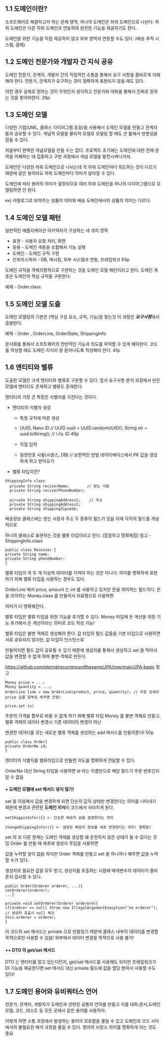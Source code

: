 ## 1.1 도메인이란?

소프트웨어로 해결하고자 하는 문제 영역, 하나의 도메인은 하위 도메인으로 나뉜다. 하위 도메인은 다른 하위 도메인과 연동하여 완전한 기능을 제공하기도 한다.

도메인을 위한 기능을 직접 제공하지 않고 외부 영역과 연동할 수도 있다. (배송 추적 시스템, 결제)

## 1.2 도메인 전문가와 개발자 간 지식 공유

도메인 전문가, 관계자, 개발자 간의 직접적인 소통을 통해서 요구 사항을 올바르게 이해해야 한다. 전문가, 관계자가 요구하는 것이 정확하게 표현되지 않을 때도 있다.

이런 경우 실제로 원하는 것이 무엇인지 생각하고 전문가와 대화를 통해서 진짜로 원하는 것을 찾아야한다. 26p

## 1.3 도메인 모델

다양한 기법(UML, 클래스 다이어그램 등등)을 사용해서 도메인 모델을 만들고 관계자들과 공유할 수 있다. 개념적 모델을 물리적 모델로 모델링 할 때도 큰 틀에서 방향성을 잡을 수 있다.

처음부터 완벽한 개념모델을 만들 수는 없다. 프로젝트 초기에는 도메인에 대한 전체 윤곽을 이해하는 데 집중하고 구현 과정에서 개념 모델을 발전시켜나가자.

도메인은 다양한 하위 도메인으로 나뉘는데 각 하위 도메인마다 의도하는 것이 다르기 때문에 같은 용어라도 하위 도메인마다 의미가 달라질 수 있다.

도메인에 따라 용어의 의미가 결정되므로 여러 하위 도메인을 하나의 다이어그램으로 모델링하면 안 된다. 

ex) 카탈로그로 보여주는 상품의 의미와 배송 도메인에서의 상품의 의미는 다르다.

## 1.4 도메인 모델 패턴

일반적인 애플리케이션 아키텍처가 구성하는 네 개의 영역 

* 표현 - 사용자 요청 처리, 화면 
* 응용 - 도메인 계층을 조합해서 기능 실행
* 도메인 - 도메인 규칙 구현
* 인프라스럭처 - DB, 메시징, 외부 시스템과 연동, 프레임워크 93p

도메인 규칙을 객체지향적으로 구현하는 것을 도메인 모델 패턴이라고 한다. 도메인 계층은 도메인의 핵심 규칙을 구현한다.

예제 - Order.class

## 1.5 도메인 모델 도출

도메인 모델링의 기본은 (핵심 구성 요소, 규칙, 기능)을 찾는것 이 과정은 ***요구사항***에서 출발한다. 

예제 - Order , OrderLine, OrderState, ShippingInfo

문서화를 통해서 소프트웨어의 전반적인 기능과 의도를 파악할 수 있게 해야한다. 코드를 작성할 때도 도메인 지식이 잘 묻어나도록 작성해야 한다. 41p

## 1.6 엔티티와 밸류

도출한 모델은 크게 엔티티와 밸류로 구분할 수 있다. 앞서 요구사항 분석 과정에서 만든 모델에 엔티티도 존재하고 밸류도 존재한다.

엔티티의 가장 큰 특징은 식별자를 가진다는 것이다. 

* 엔티티의 식별자 생성
    
    * 특정 규칙에 따른 생성
    
    * UUID, Nano ID // UUID uuid = UUID.randomUUID(); String str = uuid.toString(); // 나노 ID 45p
   
    * 직접 입력
  
    * 일련번호 사용(시퀀스, DB)  // 보편적인 방법 데이터베이스에서 PK 값을 생성하게 하고 받아오기 
    
    
* 밸류 타입이란?
```
ShippingInfo class
  private String reciverName;        // 받는 사람
  private String reciverPhoneNumber;
  
  pirvate String shippingAddress1;    // 주소 
  private String shippingAddress2;
  private String shippingZipcode;
```

배송정보 클래스에는 받는 사람과 주소 두 종류의 필드가 있음 이때 각각의 필드를 개념적으로 

하나의 클래스로 표현하는 것을 밸류 타입이라고 한다. (깔끔하고 명확해짐) 참고 - ShippingInfo.class 

```
public class Receiver {
private String name;
private String phoneNumber;
}
```

밸류 타입이 꼭 두 개 이상의 데이터를 가져야 하는 것은 아니다. 의미를 명확하게 표현하기 위해 밸류 타입을 사용하는 경우도 있다.

OrderLine 에서 price, amount 는 int 를 사용하고 있지만 돈을 의미하는 필드이다. 돈을 의미하는 Money.class 를 만들어서 자료형으로 사용하면

의미가 더 명확해진다.

밸류 타입은 밸류 타입을 위한 기능을 추가할 수 있다. Money 타입에 돈 계산을 위한 기능 추가해서 돈 계산이라는 의미로 코드 작성 가능!

밸류 타입은 불변 객체로 생성해야 한다. 값 타입의 필드 값들을 기본 타입으로 사용하면 서로 공유되지 않지만, 값 타입이 인스턴스로 

만들어지면 필드 값이 공유될 수 있기 때문에 생성자를 통해서 생성하고 set 을 막아서 값을 변경할 수 없게 하여 불변 객체로 만든다.

https://github.com/eternalrecurrenceofthesame/JPA/tree/main/JPA-basic 참고 

```
Money price = ...;
Money quantity = ...;
OrderLine line = new OrderLine(product, price, quantity); // 주문 상세의 price 값을 함부로 바꾸면 안됨!

price.set (x)

```

주문의 가격을 함부로 바꿀 수 없게 하기 위해 밸류 타입 Money 를 불변 객체로 만들고, 밸류 객체의 데이터 변경시 기존 데이터의 변경이 아닌

변경한 데이터를 갖는 새로운 밸류 객체를 생성하는 add 메서드를 만들어준다! 50p

```
public class Order{
private OrderNo id;
}

```
엔티티의 식별자를 밸류타입으로 만들면 의도를 명확하게 전달할 수 있다.

OrderNo 대신 String 타입을 사용하면 id 라는 이름만으로 해당 필드가 주문 번호인지 알 수 없음 

#### + 도메인 모델에 set 메서드 넣지 않기!

set 을 이용해서 값을 변경하게 되면 단순히 값의 상태만 변경한다는 의미를 나타내기 때문에 변경과 관련된 **도메인 지식**이 코드에서 사라지게 된다.

```
setShippinInfo(){} <- 단순한 배송지 값을 설정한다는 의미

changeShippingInfo(){} <- 설정된 배송지 정보를 새로 변경한다는 의미! 명확함!
```

set 의 또 다른 문제는 도메인 객체를 생성할 떄 온전하지 않은 상태가 될 수 있다는 것임 Order 를 만들 때 애초에 생성자 주입을 사용하면

값을 누락할 일이 없음 하지만 Order 객체를 만들고 set 을 하나하나 해주면 값을 누락할 수가 있다. 

생성자로 필요한 값을 모두 받고,  생성자를 호출하는 시점에 매개변수의 데이터가 올바른지 검사할 수 있다.

```
public Order(Orderer orderer, ...){
setOrderer(orderer);
...}

private void setOrderer(Orderer orderere){
if(orderer == null) throw new IllegalArgumentExecption("no orderer"); // 생성자 호출시 null 체크 
this.orderer = orderer;
}
```
이 코드의 set 메서드는 private 으로 만들었기 때문에 클래스 내부의 데이터를 변경할 목적으로만 사용할 수 있음! 외부에서 데이터 변경을 목적으로 사용 불가!


#### ++ DTO 의 get/set 메서드

DTO 는 엔티티를 알고 있는다던지, get/set 메서드를 사용해도 되지만 프레임워크가 DI 기능을 제공한다면 set 메서드 대신 private 필드에 값을 할당 받아서 사용할 수도 있다!


## 1.7 도메인 용어와 유비쿼터스 언어

전문가, 관계자, 개발자가 도메인과 관련된 공통의 언어를 만들고 이를 대화,문서,도메인 모델, 코드 ,테스트 등 모든 곳에서 같은 용어를 사용하자.

이렇게 하면 소통 과정에서 발생하는 용어의 모호함을 줄일 수 있고 도메인과 코드 사이에서의 불필요한 해석 과정을 줄일 수 있다. 영어의 뉘앙스 의미를 명확하게 아는 것도 중요
